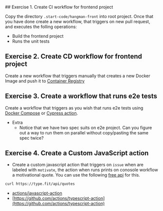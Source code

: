 ## Exercise 1. Create CI workflow for frontend project

Copy the directory `.start-code/hangman-front` into root project. Once that you have done create a new workflow, that triggers on new pull request, and executes the folling operations:

* Build the frontend project
* Runs the unit tests

## Exercise 2. Create CD workflow for frontend project

Create a new workflow that triggers manually that creates a new Docker Image and push it to [Container Registry](https://docs.github.com/en/packages/working-with-a-github-packages-registry/working-with-the-container-registry)

## Exercise 3. Create a workflow that runs e2e tests 

Create a workflow that triggers as you wish that runs e2e tests using [Docker Compose](https://docs.docker.com/compose/gettingstarted/) or [Cypress action](https://github.com/cypress-io/github-action).

* Extra
    - Notice that we have two spec suits on e2e project. Can you figure out a way to run them on parallel without copy/pasting the same spec twice?

## Exercise 4. Create a Custom JavaScript action

* Create a custom javascript action that triggers on `issue` when are labeled with `motivate`, the action when runs prints on conosole workflow a motivational quote. You can use the following [free api](https://type.fit) for this.

```bash
curl https://type.fit/api/quotes
```

* [actions/javascript-action](https://github.com/actions/javascript-action)
* [https://github.com/actions/typescript-action](https://github.com/actions/typescript-action)

